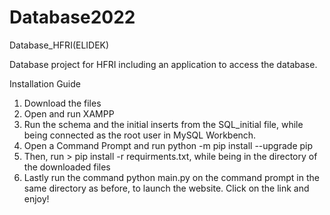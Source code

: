 # Database2022
Database_HFRI(ELIDEK)

Database project for HFRI including an application to access the database.

Installation Guide
1. Download the files
2. Open and run XAMPP
3. Run the schema and the initial inserts from the SQL_initial file, while being connected as the root user in MySQL Workbench.
4. Open a Command Prompt and run python -m pip install --upgrade pip
5. Then, run > pip install -r requirments.txt, while being in the directory of the downloaded files
6. Lastly run the command python main.py on the command prompt in the same directory as before, to launch the website. Click on the link and enjoy!
